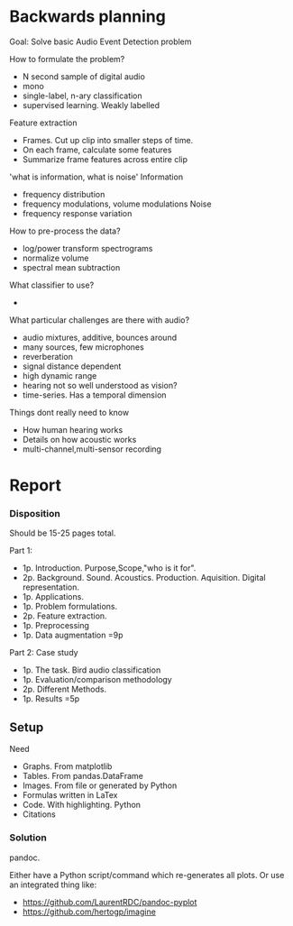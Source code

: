 


# Backwards planning

Goal:
Solve basic Audio Event Detection problem

How to formulate the problem?

- N second sample of digital audio
- mono
- single-label, n-ary classification
- supervised learning. Weakly labelled

Feature extraction

- Frames. Cut up clip into smaller steps of time.
- On each frame, calculate some features
- Summarize frame features across entire clip

'what is information, what is noise'
Information
- frequency distribution
- frequency modulations, volume modulations
Noise
- frequency response variation

How to pre-process the data?

- log/power transform spectrograms
- normalize volume
- spectral mean subtraction

What classifier to use?

- 

What particular challenges are there with audio?

- audio mixtures, additive, bounces around
- many sources, few microphones
- reverberation
- signal distance dependent
- high dynamic range
- hearing not so well understood as vision?
- time-series. Has a temporal dimension

Things dont really need to know

- How human hearing works
- Details on how acoustic works
- multi-channel,multi-sensor recording



# Report

### Disposition
Should be 15-25 pages total.

Part 1: 
* 1p. Introduction. Purpose,Scope,"who is it for".
* 2p. Background. Sound. Acoustics. Production. Aquisition. Digital representation.
* 1p. Applications.
* 1p. Problem formulations.
* 2p. Feature extraction.
* 1p. Preprocessing
* 1p. Data augmentation
=9p

Part 2: Case study
* 1p. The task. Bird audio classification
* 1p. Evaluation/comparison methodology
* 2p. Different Methods.
* 1p. Results
=5p



## Setup

Need

* Graphs. From matplotlib
* Tables. From pandas.DataFrame
* Images. From file or generated by Python
* Formulas written in LaTex
* Code. With highlighting. Python
* Citations

### Solution
pandoc.

Either have a Python script/command which re-generates all plots.
Or use an integrated thing like:

* https://github.com/LaurentRDC/pandoc-pyplot
* https://github.com/hertogp/imagine



